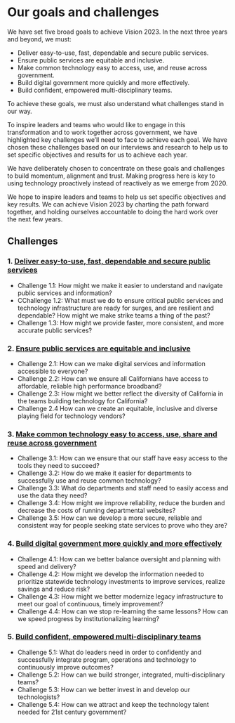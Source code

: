 # Our goals and challenges

We have set five broad goals to achieve Vision 2023. In the next three years and beyond, we must: 

- Deliver easy-to-use, fast, dependable and secure public services.
- Ensure public services are equitable and inclusive.
- Make common technology easy to access, use, and reuse across government.
- Build digital government more quickly and more effectively. 
- Build confident, empowered multi-disciplinary teams.

To achieve these goals, we must also understand what challenges stand in our way. 

To inspire leaders and teams who would like to engage in this transformation and to work together across government, we have highlighted key challenges we’ll need to face to achieve each goal. We have chosen these challenges based on our interviews and research to help us to set specific objectives and results for us to achieve each year. 

We have deliberately chosen to concentrate on these goals and challenges to build momentum, alignment and trust. Making progress here is key to using technology proactively instead of reactively as we emerge from 2020. 

We hope to inspire leaders and teams to help us set specific objectives and key results. We can achieve Vision 2023 by charting the path forward together, and holding ourselves accountable to doing the hard work over the next few years. 

## Challenges

### 1. [Deliver easy-to-use, fast, dependable and secure public services](https://ca-code-works.github.io/Vision-2023/challenge/one.html)

   - Challenge 1.1: How might we make it easier to understand and navigate public services and information?
   - CChallenge 1.2: What must we do to ensure critical public services and technology infrastructure are ready for surges, and are resilient and dependable? How might we make strike teams a thing of the past?
   - Challenge 1.3: How might we provide faster, more consistent, and more accurate public services? 
   
### 2. [Ensure public services are equitable and inclusive](https://ca-code-works.github.io/Vision-2023/challenge/two.html)
   - Challenge 2.1: How can we make digital services and information accessible to everyone?
   - Challenge 2.2: How can we ensure all Californians have access to affordable, reliable high performance broadband?
   - Challenge 2.3: How might we better reflect the diversity of California in the teams building technology for California?
   - Challenge 2.4 How can we create an equitable, inclusive and diverse playing field for technology vendors?
   
### 3. [Make common technology easy to access, use, share and reuse across government](https://ca-code-works.github.io/Vision-2023/challenge/three.html)
   - Challenge 3.1: How can we ensure that our staff have easy access to the tools they need to succeed?
   - Challenge 3.2: How do we make it easier for departments to successfully use and reuse common technology?
   - Challenge 3.3: What do departments and staff need to easily access and use the data they need?
   - Challenge 3.4: How might we improve reliability, reduce the burden and decrease the costs of running departmental websites?
   - Challenge 3.5: How can we develop a more secure, reliable and consistent way for people seeking state services to prove who they are?
   
### 4. [Build digital government more quickly and more effectively](https://ca-code-works.github.io/Vision-2023/challenge/four.html)
   - Challenge 4.1: How can we better balance oversight and planning with speed and delivery?
   - Challenge 4.2: How might we develop the information needed to prioritize statewide technology investments to improve services, realize savings and reduce risk? 
   - Challenge 4.3: How might we better modernize legacy infrastructure to meet our goal of continuous, timely improvement?
   - Challenge 4.4: How can we stop re-learning the same lessons? How can we speed progress by institutionalizing learning?
    
### 5. [Build confident, empowered multi-disciplinary teams](https://ca-code-works.github.io/Vision-2023/challenge/five.html)
   - Challenge 5.1: What do leaders need in order to confidently and successfully integrate program, operations and technology to continuously improve outcomes?
   - Challenge 5.2: How can we build stronger, integrated, multi-disciplinary teams?
   - Challenge 5.3: How can we better invest in and develop our technologists?
   - Challenge 5.4: How can we attract and keep the technology talent needed for 21st century government?
